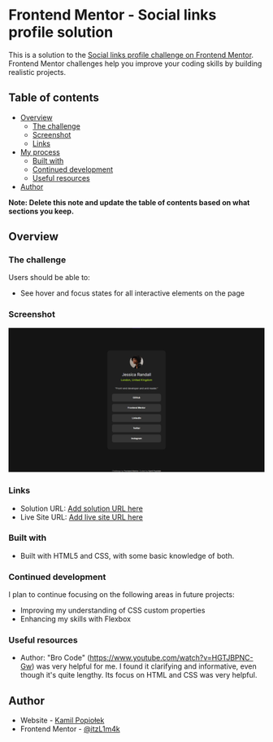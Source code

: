 # Frontend Mentor - Social links profile solution

This is a solution to the [Social links profile challenge on Frontend Mentor](https://www.frontendmentor.io/challenges/social-links-profile-UG32l9m6dQ). Frontend Mentor challenges help you improve your coding skills by building realistic projects.

## Table of contents

- [Overview](#overview)
  - [The challenge](#the-challenge)
  - [Screenshot](#screenshot)
  - [Links](#links)
- [My process](#my-process)
  - [Built with](#built-with)
  - [Continued development](#continued-development)
  - [Useful resources](#useful-resources)
- [Author](#author)

**Note: Delete this note and update the table of contents based on what sections you keep.**

## Overview

### The challenge

Users should be able to:

- See hover and focus states for all interactive elements on the page

### Screenshot

![](./assets/images/screenshot.png)

### Links

- Solution URL: [Add solution URL here](https://your-solution-url.com)
- Live Site URL: [Add live site URL here](https://social-links-profile-itzl1m4k.vercel.app/)

### Built with

- Built with HTML5 and CSS, with some basic knowledge of both.

### Continued development

I plan to continue focusing on the following areas in future projects:

- Improving my understanding of CSS custom properties
- Enhancing my skills with Flexbox

### Useful resources

- Author: "Bro Code" (<https://www.youtube.com/watch?v=HGTJBPNC-Gw>) was very helpful for me. I found it clarifying and informative, even though it's quite lengthy. Its focus on HTML and CSS was very helpful.

## Author

- Website - [Kamil Popiołek](https://github.com/itzL1m4k)
- Frontend Mentor - [@itzL1m4k](https://www.frontendmentor.io/profile/itzL1m4k)
